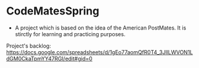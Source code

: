 # CodeMatesSpring
  - A project which is based on the idea of the American PostMates. It is stirctly for learning and practicing purposes.
  
  Project's backlog: 
    https://docs.google.com/spreadsheets/d/1gEo77aomQfR0T4_3JllLWVON1LdGM0CkaTpmYY47RGI/edit#gid=0
